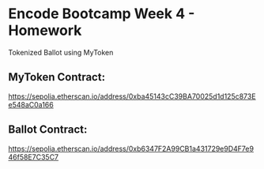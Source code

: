 # Encode Bootcamp Week 4 - Homework

Tokenized Ballot using MyToken

## MyToken Contract:
https://sepolia.etherscan.io/address/0xba45143cC39BA70025d1d125c873Ee548aC0a166

## Ballot Contract:
https://sepolia.etherscan.io/address/0xb6347F2A99CB1a431729e9D4F7e946f58E7C35C7



